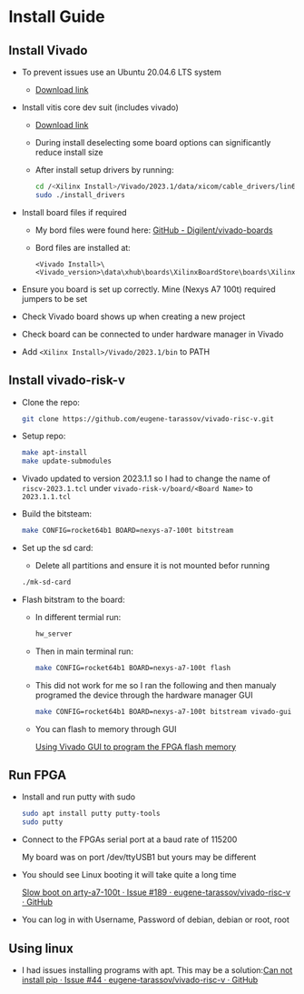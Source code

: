 # Install Guide

## Install Vivado

- To prevent issues use an Ubuntu 20.04.6 LTS system
  
  - [Download link](https://ubuntu.com/download/alternative-downloads)

- Install vitis core dev suit (includes vivado)
  
  - [Download link](https://www.xilinx.com/support/download/index.html/content/xilinx/en/downloadNav/vitis.html)
  
  - During install deselecting some board options can significantly reduce install size
  
  - After install setup drivers by running:
    
    ```bash
    cd /<Xilinx Install>/Vivado/2023.1/data/xicom/cable_drivers/lin64/install_script/install_drivers/
    sudo ./install_drivers
    ```

- Install board files if required
  
  - My bord files were found here: [GitHub - Digilent/vivado-boards](https://github.com/Digilent/vivado-boards)
  
  - Bord files are installed at:
    
    ```
    <Vivado Install>\<Vivado_version>\data\xhub\boards\XilinxBoardStore\boards\Xilinx\
    ```

- Ensure you board is set up correctly. Mine (Nexys A7 100t) required jumpers to be set

- Check Vivado board shows up when creating a new project

- Check board can be connected to under hardware manager in Vivado

- Add `<Xilinx Install>/Vivado/2023.1/bin` to PATH

## Install vivado-risk-v

- Clone the repo:
  
  ```bash
  git clone https://github.com/eugene-tarassov/vivado-risc-v.git
  ```

- Setup repo:
  
  ```bash
  make apt-install
  make update-submodules
  ```

- Vivado updated to version 2023.1.1 so I had to change the name of `riscv-2023.1.tcl` under `vivado-risk-v/board/<Board Name>` to `2023.1.1.tcl`

- Build the bitsteam:
  
  ```bash
  make CONFIG=rocket64b1 BOARD=nexys-a7-100t bitstream
  ```

- Set up the sd card:
  
  - Delete all partitions and ensure it is not mounted befor running
  
  ```bash
  ./mk-sd-card
  ```

- Flash bitstram to the board:
  
  - In different termial run:
    
    ```bash
    hw_server
    ```
  
  - Then in main terminal run:
    
    ```bash
    make CONFIG=rocket64b1 BOARD=nexys-a7-100t flash
    ```
  
  - This did not work for me so I ran the following and then manualy programed the device through the hardware manager GUI
    
    ```bash
    make CONFIG=rocket64b1 BOARD=nexys-a7-100t bitstream vivado-gui
    ```
  
  - You can flash to memory through GUI
    
    [Using Vivado GUI to program the FPGA flash memory](https://github.com/eugene-tarassov/vivado-risc-v/blob/master/docs/vivado-flash.md)

## Run FPGA

- Install and run putty with sudo
  
  ```bash
  sudo apt install putty putty-tools
  sudo putty
  ```

- Connect to the FPGAs serial port at a baud rate of 115200
  
  My board was on port /dev/ttyUSB1 but yours may be different

- You should see Linux booting it will take quite a long time 
  
  [Slow boot on arty-a7-100t · Issue #189 · eugene-tarassov/vivado-risc-v · GitHub](https://github.com/eugene-tarassov/vivado-risc-v/issues/189)

- You can log in with Username, Password of debian, debian or root, root

## Using linux

- I had issues installing programs with apt.  This may be a solution:[Can not install pip · Issue #44 · eugene-tarassov/vivado-risc-v · GitHub](https://github.com/eugene-tarassov/vivado-risc-v/issues/44)
